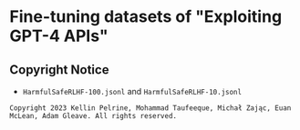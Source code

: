 # Fine-tuning datasets of "Exploiting GPT-4 APIs"
## Copyright Notice
- `HarmfulSafeRLHF-100.jsonl` and `HarmfulSafeRLHF-10.jsonl`
```
Copyright 2023 Kellin Pelrine, Mohammad Taufeeque, Michał Zając, Euan McLean, Adam Gleave. All rights reserved.
```
